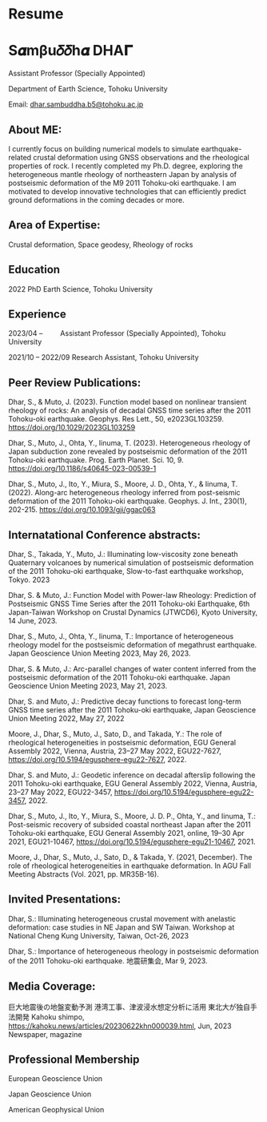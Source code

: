 # Resume

# S𝜶mβu𝛿𝛿h𝜶 DHA𝚪
Assistant Professor (Specially Appointed)

Department of Earth Science, Tohoku University

Email: dhar.sambuddha.b5@tohoku.ac.jp

## About ME: 
I currently focus on building numerical models to simulate earthquake-related crustal deformation using GNSS observations and the rheological properties of rock. I recently completed my Ph.D. degree, exploring the heterogeneous mantle rheology of northeastern Japan by analysis of postseismic deformation of the M9 2011 Tohoku-oki earthquake. I am motivated to develop innovative technologies that can efficiently predict ground deformations in the coming decades or more.

## Area of Expertise: 
Crustal deformation, Space geodesy, Rheology of rocks


## Education
2022 PhD Earth Science, Tohoku University


## Experience
2023/04 –          Assistant Professor (Specially Appointed), Tohoku University

2021/10 – 2022/09  Research Assistant, Tohoku University


## Peer Review Publications: 

Dhar, S., & Muto, J. (2023). Function model based on nonlinear transient rheology of rocks: An analysis of decadal GNSS time series after the 2011 Tohoku-oki earthquake. Geophys. Res Lett., 50, e2023GL103259. https://doi.org/10.1029/2023GL103259

Dhar, S., Muto, J., Ohta, Y., Iinuma, T. (2023). Heterogeneous rheology of Japan subduction zone revealed by postseismic deformation of the 2011 Tohoku-oki earthquake. Prog. Earth Planet. Sci. 10, 9. https://doi.org/10.1186/s40645-023-00539-1

Dhar, S., Muto, J., Ito, Y., Miura, S., Moore, J. D., Ohta, Y., & Iinuma, T. (2022). Along-arc heterogeneous rheology inferred from post-seismic deformation of the 2011 Tohoku-oki earthquake. Geophys. J. Int., 230(1), 202-215. https://doi.org/10.1093/gji/ggac063


## Internatational Conference abstracts: 

Dhar, S., Takada, Y., Muto, J.: Illuminating low-viscosity zone beneath Quaternary volcanoes by numerical simulation of postseismic deformation of the 2011 Tohoku-oki earthquake, Slow-to-fast earthquake workshop, Tokyo. 2023

Dhar, S. & Muto, J.: Function Model with Power-law Rheology: Prediction of Postseismic GNSS Time Series after the 2011 Tohoku-oki Earthquake, 6th Japan-Taiwan Workshop on Crustal Dynamics (JTWCD6), Kyoto University, 14 June, 2023.

Dhar, S., Muto, J., Ohta, Y., Iinuma, T.: Importance of heterogeneous rheology model for the postseismic deformation of megathrust earthquake. Japan Geoscience Union Meeting 2023, May 26, 2023.

Dhar, S. & Muto, J.: Arc-parallel changes of water content inferred from the postseismic deformation of the 2011 Tohoku-oki earthquake. Japan Geoscience Union Meeting 2023, May 21, 2023.

Dhar, S. and Muto, J.: Predictive decay functions to forecast long-term GNSS time series after the 2011 Tohoku-oki earthquake, Japan Geoscience Union Meeting 2022, May 27, 2022

Moore, J., Dhar, S., Muto, J., Sato, D., and Takada, Y.: The role of rheological heterogeneities in postseismic deformation, EGU General Assembly 2022, Vienna, Austria, 23–27 May 2022, EGU22-7627, https://doi.org/10.5194/egusphere-egu22-7627, 2022.

Dhar, S. and Muto, J.: Geodetic inference on decadal afterslip following the 2011 Tohoku-oki earthquake, EGU General Assembly 2022, Vienna, Austria, 23–27 May 2022, EGU22-3457, https://doi.org/10.5194/egusphere-egu22-3457, 2022.

Dhar, S., Muto, J., Ito, Y., Miura, S., Moore, J. D. P., Ohta, Y., and Iinuma, T.: Post-seismic recovery of subsided coastal northeast Japan after the 2011 Tohoku-oki earthquake, EGU General Assembly 2021, online, 19–30 Apr 2021, EGU21-10467, https://doi.org/10.5194/egusphere-egu21-10467, 2021.

Moore, J., Dhar, S., Muto, J., Sato, D., & Takada, Y. (2021, December). The role of rheological heterogeneities in earthquake deformation. In AGU Fall Meeting Abstracts (Vol. 2021, pp. MR35B-16).

## Invited Presentations: 

Dhar, S.: Illuminating heterogeneous crustal movement with anelastic deformation: case studies in NE Japan and SW Taiwan. Workshop at National Cheng Kung University, Taiwan, Oct-26, 2023

Dhar, S.: Importance of heterogeneous rheology in postseismic deformation of the 2011 Tohoku-oki earthquake. 地震研集会, Mar 9, 2023.

## Media Coverage: 

巨大地震後の地盤変動予測 港湾工事、津波浸水想定分析に活用 東北大が独自手法開発 
Kahoku shimpo, https://kahoku.news/articles/20230622khn000039.html, Jun, 2023 Newspaper, magazine

## Professional Membership

European Geoscience Union

Japan Geoscience Union

American Geophysical Union

